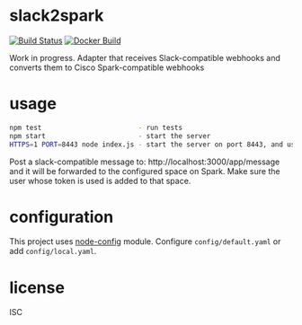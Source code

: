 # slack2spark

[![Build Status](https://travis-ci.org/jeremija/slack2spark.svg?branch=master)](https://travis-ci.org/jeremija/slack2spark)
[![Docker Build](https://img.shields.io/docker/automated/jeremija/slack2spark.svg
)](https://hub.docker.com/r/jeremija/slack2spark/)

Work in progress. Adapter that receives Slack-compatible webhooks and converts
them to Cisco Spark-compatible webhooks

# usage

```bash
npm test                        - run tests
npm start                       - start the server
HTTPS=1 PORT=8443 node index.js - start the server on port 8443, and use HTTPS
```

Post a slack-compatible message to: http://localhost:3000/app/message and it
will be forwarded to the configured space on Spark. Make sure the user whose
token is used is added to that space.

# configuration

This project uses [node-config](https://github.com/lorenwest/node-config)
module. Configure `config/default.yaml` or add `config/local.yaml`. 

# license

ISC
